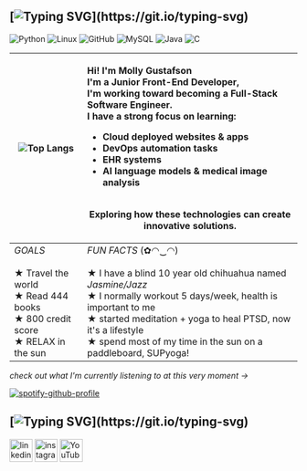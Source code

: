 
<!---
yuccamango/yuccamango is a ✨ special ✨ repository because its `README.md` (this file) appears on your GitHub profile.
You can click the Preview link to take a look at your changes. -->


## [![Typing SVG](https://readme-typing-svg.demolab.com?font=times+new+roman&pause=1000&color=7c6f86&width=435&lines=first+things+first...)](https://git.io/typing-svg)

![Python](https://img.shields.io/badge/Python-Novice-7c6f86?logo=Python&logoColor=c7c2cb) ![Linux](https://img.shields.io/badge/Linux-Intermediate-7c6f86?logo=Linux&logoColor=c7c2cb) ![GitHub](https://img.shields.io/badge/GitHub-Intermediate-7c6f86?logo=GitHub&logoColor=c7c2cb) ![MySQL](https://img.shields.io/badge/MySQL-Novice-7c6f86?logo=MySQL&logoColor=c7c2cb) ![Java](https://img.shields.io/badge/Java-Novice-7c6f86) ![C](https://img.shields.io/badge/C-Novice-7c6f86) 


| ![Top Langs](https://github-readme-stats.vercel.app/api/top-langs/?username=saasyathleticmolly&langs_count=20&bg_color=c7c2cb&title_color=000000&text_color=000000) | <p align="left">Hi! I'm Molly Gustafson<br> I'm a Junior Front-End Developer,<br>I'm working toward becoming a Full-Stack Software Engineer.<br> I have a strong focus on learning: <Br> <ul align="left"><li>Cloud deployed websites & apps</li> <li>DevOps automation tasks</li> <li>EHR systems</li> <li>AI language models & medical image analysis</li></ul> <br> Exploring how these technologies can create innovative solutions. <br> </p> |
|-------------------------|-------------------------|
*GOALS* <br><br> ★ Travel the world <br> ★ Read 444 books <br> ★ 800 credit score <br>★ RELAX in the sun | *FUN FACTS* (✿◠‿◠) <br><br> ★ I have a blind 10 year old chihuahua named *Jasmine/Jazz* <br> ★ I normally workout 5 days/week, health is important to me <br> ★ started meditation + yoga to heal PTSD, now it's a lifestyle <br> ★ spend most of my time in the sun on a paddleboard, SUPyoga! <br>



*check out what I'm currently listening to at this very moment →* 



[<p align="left">![spotify-github-profile](https://spotify-github-profile.kittinanx.com/api/view?uid=31vvc2il62xv5jdpqgyoyk2h2psm&cover_image=true&theme=natemoo-re&show_offline=true&background_color=121212&interchange=false&bar_color=fc0388&bar_color_cover=false)](https://github.com/kittinan/spotify-github-profile) 

## [![Typing SVG](https://readme-typing-svg.demolab.com?font=times+new+roman&pause=1000&color=7c6f86&width=435&lines=lets+connect+on+socials...)](https://git.io/typing-svg) 
[<img src='https://cdn.jsdelivr.net/npm/simple-icons@3.0.1/icons/linkedin.svg' alt='linkedin' height='40'>](https://www.linkedin.com/in/yuccamango/)  [<img src='https://cdn.jsdelivr.net/npm/simple-icons@3.0.1/icons/instagram.svg' alt='instagram' height='40'>](https://www.instagram.com/yuccamango/)  [<img src='https://cdn.jsdelivr.net/npm/simple-icons@3.0.1/icons/youtube.svg' alt='YouTube' height='40'>](https://www.youtube.com/@yuccamango) 
